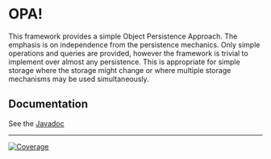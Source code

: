 # OPA!

This framework provides a simple Object Persistence Approach. The emphasis is on independence from the persistence
mechanics. Only simple operations and queries are provided, however the framework is trivial to implement over almost
any persistence. This is appropriate for simple storage where the storage might change or where multiple storage
mechanisms may be used simultaneously.

## Documentation
See the [Javadoc](https://nwillc.github.io/opa/javadoc/)


-----
[![Coverage](https://codecov.io/gh/nwillc/opa/branch/master/graphs/badge.svg?branch=master)](https://codecov.io/gh/nwillc/opa)

